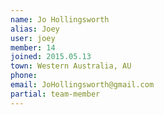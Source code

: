 ```yaml
---
name: Jo Hollingsworth
alias: Joey
user: joey
member: 14
joined: 2015.05.13
town: Western Australia, AU
phone:
email: JoHollingsworth@gmail.com
partial: team-member
---
```


